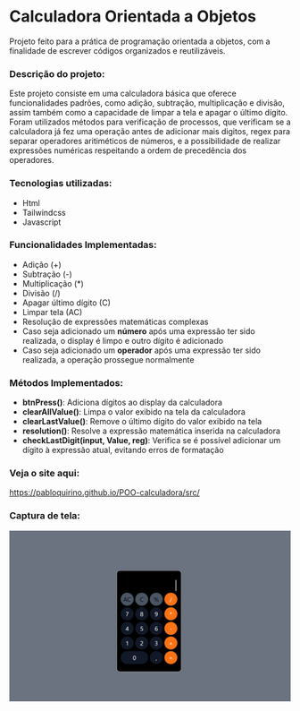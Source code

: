 # Calculadora Orientada a Objetos
Projeto feito para a prática de programação orientada a objetos, com a finalidade de escrever códigos organizados e reutilizáveis.

### Descrição do projeto:
Este projeto consiste em uma calculadora básica que oferece funcionalidades padrões, como adição, subtração, multiplicação e divisão, assim também como a capacidade de limpar a tela e apagar o último dígito. Foram utilizados métodos para verificação de processos, que verificam se a calculadora já fez uma operação antes de adicionar mais digitos, regex para separar operadores aritiméticos de números, e a possibilidade de realizar expressões numéricas respeitando a ordem de precedência dos operadores.

### Tecnologias utilizadas:
- Html
- Tailwindcss
- Javascript

### Funcionalidades Implementadas:
- Adição (+)
- Subtração (-)
- Multiplicação (*)
- Divisão (/) 
- Apagar último dígito (C)
- Limpar tela (AC)
- Resolução de expressões matemáticas complexas
- Caso seja adicionado um **número** após uma expressão ter sido realizada, o display é limpo e outro dígito é adicionado
- Caso seja adicionado um **operador** após uma expressão ter sido realizada, a operação prossegue normalmente

### Métodos Implementados:
- **btnPress()**: Adiciona dígitos ao display da calculadora
- **clearAllValue()**: Limpa o valor exibido na tela da calculadora
- **clearLastValue()**: Remove o último dígito do valor exibido na tela
- **resolution()**: Resolve a expressão matemática inserida na calculadora
- **checkLastDigit(input, Value, reg)**: Verifica se é possível adicionar um dígito à expressão atual, evitando erros de formatação

### Veja o site aqui:
https://pabloquirino.github.io/POO-calculadora/src/

### Captura de tela:
 ![PrintScreen do projeto](./PrintSc/calculadora.png) 


